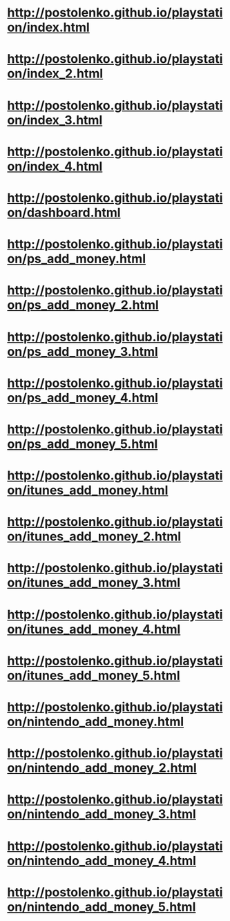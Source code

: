 # http://postolenko.github.io/playstation/index.html
# http://postolenko.github.io/playstation/index_2.html
# http://postolenko.github.io/playstation/index_3.html
# http://postolenko.github.io/playstation/index_4.html
# http://postolenko.github.io/playstation/dashboard.html
# http://postolenko.github.io/playstation/ps_add_money.html
# http://postolenko.github.io/playstation/ps_add_money_2.html
# http://postolenko.github.io/playstation/ps_add_money_3.html
# http://postolenko.github.io/playstation/ps_add_money_4.html
# http://postolenko.github.io/playstation/ps_add_money_5.html
# http://postolenko.github.io/playstation/itunes_add_money.html
# http://postolenko.github.io/playstation/itunes_add_money_2.html
# http://postolenko.github.io/playstation/itunes_add_money_3.html
# http://postolenko.github.io/playstation/itunes_add_money_4.html
# http://postolenko.github.io/playstation/itunes_add_money_5.html
# http://postolenko.github.io/playstation/nintendo_add_money.html
# http://postolenko.github.io/playstation/nintendo_add_money_2.html
# http://postolenko.github.io/playstation/nintendo_add_money_3.html
# http://postolenko.github.io/playstation/nintendo_add_money_4.html
# http://postolenko.github.io/playstation/nintendo_add_money_5.html